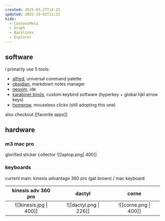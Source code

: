 ```yaml
---
created: 2025-03-27T14:25
updated: 2025-10-01T11:21
hide:
  - ContentMeta
  - Graph
  - Backlinks
  - Explorer
---
```

## software
i primarily use 5 tools:
- [alfred](https://www.alfredapp.com/), universal command palette
- [obsidian](https://obsidian.md/), markdown notes manager
- [neovim](https://github.com/neovim/neovim), ide
- [karabiner binds](https://karabiner-elements.pqrs.org/), custom keybind software (hyperkey + global hjkl arrow keys)
- [homerow](https://www.homerow.app/), mouseless clicks (still adopting this one)

also checkout [[favorite apps]]

## hardware
### m3 mac pro
glorified sticker collector
![[laptop.png| 400]]
### keyboards
current main: kinesis advantage 360 pro (gat brown) / mac keyboard

|   kinesis adv 360 pro   |         dactyl         |         corne         |
| :---------------------: | :--------------------: | :-------------------: |
| ![[kinesis.jpg \| 400]] | ![[dactyl.png \| 226]] | ![[corne.png \| 400]] |
